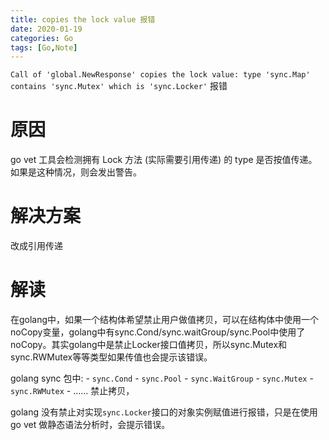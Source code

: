 ```yaml
---
title: copies the lock value 报错
date: 2020-01-19
categories: Go
tags: [Go,Note]
---
```


`Call of 'global.NewResponse' copies the lock value: type 'sync.Map' contains 'sync.Mutex' which is 'sync.Locker'` 报错

# 原因

go vet 工具会检测拥有 Lock 方法 (实际需要引用传递) 的 type 是否按值传递。如果是这种情况，则会发出警告。


# 解决方案

改成引用传递

# 解读

在golang中，如果一个结构体希望禁止用户做值拷贝，可以在结构体中使用一个noCopy变量，golang中有sync.Cond/sync.waitGroup/sync.Pool中使用了noCopy。其实golang中是禁止Locker接口值拷贝，所以sync.Mutex和sync.RWMutex等等类型如果传值也会提示该错误。

golang sync 包中:
\- `sync.Cond`
\- `sync.Pool`
\- `sync.WaitGroup`
\- `sync.Mutex`
\- `sync.RWMutex`
\- ……
禁止拷贝，

golang 没有禁止对实现`sync.Locker`接口的对象实例赋值进行报错，只是在使用go vet 做静态语法分析时，会提示错误。